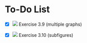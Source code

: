 # To-Do List

- [x] ![](https://img.shields.io/badge/status-completed-brightgreen) Exercise 3.9 (multiple graphs)
- [x] ![](https://img.shields.io/badge/status-completed-brightgreen) Exercise 3.10 (subfigures)

